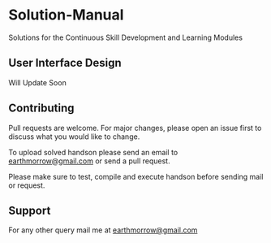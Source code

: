# Solution-Manual
Solutions for the Continuous Skill Development and Learning Modules

## User Interface Design

Will Update Soon

## Contributing
Pull requests are welcome. For major changes, please open an issue first to discuss what you would like to change.

To upload solved handson please send an email to earthmorrow@gmail.com or send a pull request.

Please make sure to test, compile and execute handson before sending mail or request.

## Support
For any other query mail me at earthmorrow@gmail.com
